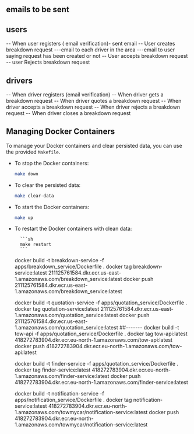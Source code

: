 ## emails to be sent

## users

-- When user registers ( email verification)- sent email
-- User creates breakdown request
---email to each driver in the area
---email to user saying request has been created or not
-- User accepts breakdown request
-- user Rejects breakdown request

## drivers

-- When driver registers (email verification)
-- When driver gets a breakdown request
-- When driver quotes a breakdown request
-- When driver accepts a breakdown request
-- When driver rejects a breakdown request
-- When driver closes a breakdown request

## Managing Docker Containers

To manage your Docker containers and clear persisted data, you can use the provided `Makefile`.

- To stop the Docker containers:

  ```sh
  make down
  ```

- To clear the persisted data:

  ```sh
  make clear-data
  ```

- To start the Docker containers:

  ```sh
  make up
  ```

- To restart the Docker containers with clean data:

        ```sh
        make restart
        ```

  docker build -t breakdown-service -f apps/breakdown_service/Dockerfile .
  docker tag breakdown-service:latest 211125761584.dkr.ecr.us-east-1.amazonaws.com/breakdown_service:latest
  docker push 211125761584.dkr.ecr.us-east-1.amazonaws.com/breakdown_service:latest

  docker build -t quotation-service -f apps/quotation_service/Dockerfile .
  docker tag quotation-service:latest 211125761584.dkr.ecr.us-east-1.amazonaws.com/quotation_service:latest
  docker push 211125761584.dkr.ecr.us-east-1.amazonaws.com/quotation_service:latest
  ##-------
  docker build -t tow-api -f apps/quotation_service/Dockerfile .
  docker tag tow-api:latest 418272783904.dkr.ecr.eu-north-1.amazonaws.com/tow-api:latest
  docker push 418272783904.dkr.ecr.eu-north-1.amazonaws.com/tow-api:latest

  docker build -t finder-service -f apps/quotation_service/Dockerfile .
  docker tag finder-service:latest 418272783904.dkr.ecr.eu-north-1.amazonaws.com/finder-service:latest
  docker push 418272783904.dkr.ecr.eu-north-1.amazonaws.com/finder-service:latest

  docker build -t notification-service -f apps/notification_service/Dockerfile .
  docker tag notification-service:latest 418272783904.dkr.ecr.eu-north-1.amazonaws.com/towmycar/notification-service:latest
  docker push 418272783904.dkr.ecr.eu-north-1.amazonaws.com/towmycar/notification-service:latest
